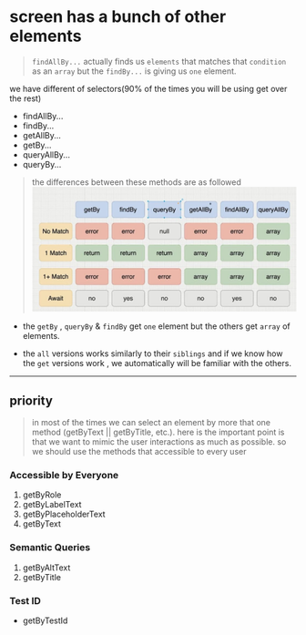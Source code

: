 # screen has a bunch of other elements

> `findAllBy...` actually finds us `elements` that matches that `condition` as an `array` but the `findBy...` is giving us `one` element.

we have different of selectors(90% of the times you will be using get over the rest)

- findAllBy...
- findBy...
- getAllBy...
- getBy...
- queryAllBy...
- queryBy...

> the differences between these methods are as followed
> ![differences](./photo_2022-02-12_08-28-44.jpg)

- the `getBy` , `queryBy` & `findBy` get `one` element but the others get `array` of elements.

- the `all` versions works similarly to their `siblings` and if we know how the `get` versions work , we automatically will be familiar with the others.

---

## priority

> in most of the times we can select an element by more that one method (getByText || getByTitle, etc.). here is the important point is that we want to mimic the user interactions as much as possible. so we should use the methods that accessible to every user

### Accessible by Everyone

1. getByRole
2. getByLabelText
3. getByPlaceholderText
4. getByText

### Semantic Queries

1. getByAltText
2. getByTitle

### Test ID

- getByTestId

